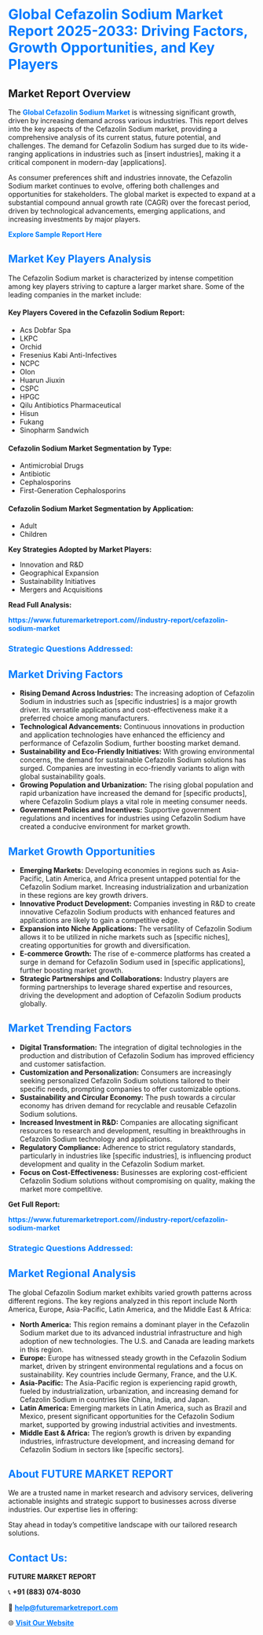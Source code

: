<h1 style="color: #007BFF;">Global Cefazolin Sodium Market Report 2025-2033: Driving Factors, Growth Opportunities, and Key Players</h1>

<section id="overview">
<h2>Market Report Overview</h2>
<p>The <a href="https://www.futuremarketreport.com//industry-report/cefazolin-sodium-market" style="color: #007BFF; text-decoration: none;"><strong>Global Cefazolin Sodium Market</strong></a> is witnessing significant growth, driven by increasing demand across various industries. This report delves into the key aspects of the Cefazolin Sodium market, providing a comprehensive analysis of its current status, future potential, and challenges. The demand for Cefazolin Sodium has surged due to its wide-ranging applications in industries such as [insert industries], making it a critical component in modern-day [applications].</p>
<p>As consumer preferences shift and industries innovate, the Cefazolin Sodium market continues to evolve, offering both challenges and opportunities for stakeholders. The global market is expected to expand at a substantial compound annual growth rate (CAGR) over the forecast period, driven by technological advancements, emerging applications, and increasing investments by major players.</p>
</section>

<section id="overview">
<p><a href="https://www.futuremarketreport.com//request-sample/reportId=64803" style="color: #007BFF; text-decoration: none;"><strong>Explore Sample Report Here</strong></a></p>
</section>

<section id="key-players">
<h2 style="color: #007BFF;">Market Key Players Analysis</h2>
<p>The Cefazolin Sodium market is characterized by intense competition among key players striving to capture a larger market share. Some of the leading companies in the market include:</p>
<h4>Key Players Covered in the Cefazolin Sodium Report:</h4>
<ul><li>Acs Dobfar Spa</li><li>LKPC</li><li>Orchid</li><li>Fresenius Kabi Anti-Infectives</li><li>NCPC</li><li>Olon</li><li>Huarun Jiuxin</li><li>CSPC</li><li>HPGC</li><li>Qilu Antibiotics Pharmaceutical</li><li>Hisun</li><li>Fukang</li><li>Sinopharm Sandwich</li></ul>
<h4>Cefazolin Sodium Market Segmentation by Type:</h4>
<ul><li>Antimicrobial Drugs</li><li>Antibiotic</li><li>Cephalosporins</li><li>First-Generation Cephalosporins</li></ul>

<h4>Cefazolin Sodium Market Segmentation by Application:</h4>
<ul><li>Adult</li><li>Children</li></ul>
<p><strong>Key Strategies Adopted by Market Players:</strong></p>
<ul>
<li>Innovation and R&D</li>
<li>Geographical Expansion</li>
<li>Sustainability Initiatives</li>
<li>Mergers and Acquisitions</li>
</ul>
</section>

<section>
<p><strong>Read Full Analysis: </strong></p><a href="https://www.futuremarketreport.com//industry-report/cefazolin-sodium-market" style="color: #007BFF; text-decoration: none;"><strong>https://www.futuremarketreport.com//industry-report/cefazolin-sodium-market</strong></a>
<h3 style="color: #007BFF;">Strategic Questions Addressed:</h3>
</section>

<section id="driving-factors">
<h2 style="color: #007BFF;">Market Driving Factors</h2>
<ul>
<li><strong>Rising Demand Across Industries:</strong> The increasing adoption of Cefazolin Sodium in industries such as [specific industries] is a major growth driver. Its versatile applications and cost-effectiveness make it a preferred choice among manufacturers.</li>
<li><strong>Technological Advancements:</strong> Continuous innovations in production and application technologies have enhanced the efficiency and performance of Cefazolin Sodium, further boosting market demand.</li>
<li><strong>Sustainability and Eco-Friendly Initiatives:</strong> With growing environmental concerns, the demand for sustainable Cefazolin Sodium solutions has surged. Companies are investing in eco-friendly variants to align with global sustainability goals.</li>
<li><strong>Growing Population and Urbanization:</strong> The rising global population and rapid urbanization have increased the demand for [specific products], where Cefazolin Sodium plays a vital role in meeting consumer needs.</li>
<li><strong>Government Policies and Incentives:</strong> Supportive government regulations and incentives for industries using Cefazolin Sodium have created a conducive environment for market growth.</li>
</ul>
</section>

<section id="growth-opportunities">
<h2 style="color: #007BFF;">Market Growth Opportunities</h2>
<ul>
<li><strong>Emerging Markets:</strong> Developing economies in regions such as Asia-Pacific, Latin America, and Africa present untapped potential for the Cefazolin Sodium market. Increasing industrialization and urbanization in these regions are key growth drivers.</li>
<li><strong>Innovative Product Development:</strong> Companies investing in R&D to create innovative Cefazolin Sodium products with enhanced features and applications are likely to gain a competitive edge.</li>
<li><strong>Expansion into Niche Applications:</strong> The versatility of Cefazolin Sodium allows it to be utilized in niche markets such as [specific niches], creating opportunities for growth and diversification.</li>
<li><strong>E-commerce Growth:</strong> The rise of e-commerce platforms has created a surge in demand for Cefazolin Sodium used in [specific applications], further boosting market growth.</li>
<li><strong>Strategic Partnerships and Collaborations:</strong> Industry players are forming partnerships to leverage shared expertise and resources, driving the development and adoption of Cefazolin Sodium products globally.</li>
</ul>
</section>

<section id="trending-factors">
<h2 style="color: #007BFF;">Market Trending Factors</h2>
<ul>
<li><strong>Digital Transformation:</strong> The integration of digital technologies in the production and distribution of Cefazolin Sodium has improved efficiency and customer satisfaction.</li>
<li><strong>Customization and Personalization:</strong> Consumers are increasingly seeking personalized Cefazolin Sodium solutions tailored to their specific needs, prompting companies to offer customizable options.</li>
<li><strong>Sustainability and Circular Economy:</strong> The push towards a circular economy has driven demand for recyclable and reusable Cefazolin Sodium solutions.</li>
<li><strong>Increased Investment in R&D:</strong> Companies are allocating significant resources to research and development, resulting in breakthroughs in Cefazolin Sodium technology and applications.</li>
<li><strong>Regulatory Compliance:</strong> Adherence to strict regulatory standards, particularly in industries like [specific industries], is influencing product development and quality in the Cefazolin Sodium market.</li>
<li><strong>Focus on Cost-Effectiveness:</strong> Businesses are exploring cost-efficient Cefazolin Sodium solutions without compromising on quality, making the market more competitive.</li>
</ul>
</section>

<section>
<p><strong>Get Full Report: </strong></p><a href="https://www.futuremarketreport.com//industry-report/cefazolin-sodium-market" style="color: #007BFF; text-decoration: none;"><strong>https://www.futuremarketreport.com//industry-report/cefazolin-sodium-market</strong></a>
<h3 style="color: #007BFF;">Strategic Questions Addressed:</h3>
</section>


<section id="regional-analysis">
<h2 style="color: #007BFF;">Market Regional Analysis</h2>
<p>The global Cefazolin Sodium market exhibits varied growth patterns across different regions. The key regions analyzed in this report include North America, Europe, Asia-Pacific, Latin America, and the Middle East & Africa:</p>
<ul>
<li><strong>North America:</strong> This region remains a dominant player in the Cefazolin Sodium market due to its advanced industrial infrastructure and high adoption of new technologies. The U.S. and Canada are leading markets in this region.</li>
<li><strong>Europe:</strong> Europe has witnessed steady growth in the Cefazolin Sodium market, driven by stringent environmental regulations and a focus on sustainability. Key countries include Germany, France, and the U.K.</li>
<li><strong>Asia-Pacific:</strong> The Asia-Pacific region is experiencing rapid growth, fueled by industrialization, urbanization, and increasing demand for Cefazolin Sodium in countries like China, India, and Japan.</li>
<li><strong>Latin America:</strong> Emerging markets in Latin America, such as Brazil and Mexico, present significant opportunities for the Cefazolin Sodium market, supported by growing industrial activities and investments.</li>
<li><strong>Middle East & Africa:</strong> The region’s growth is driven by expanding industries, infrastructure development, and increasing demand for Cefazolin Sodium in sectors like [specific sectors].</li>
</ul>
</section>

<footer>
<h2 style="color: #007BFF;">About FUTURE MARKET REPORT</h2>
<p>We are a trusted name in market research and advisory services, delivering actionable insights and strategic support to businesses across diverse industries. Our expertise lies in offering:</p>

<p>Stay ahead in today’s competitive landscape with our tailored research solutions.</p>

<h2 style="color: #007BFF;">Contact Us:</h2>
<p><strong>FUTURE MARKET REPORT</strong></p>
<p>📞 <strong>+91 (883) 074-8030</strong></p>
<p>📧 <strong><a href="mailto:help@futuremarketreport.com" style="color: #007BFF;">help@futuremarketreport.com</a></strong></p>
<p>🌐 <strong><a href="https://www.futuremarketreport.com/" style="color: #007BFF;">Visit Our Website</a></strong></p>
</footer>
